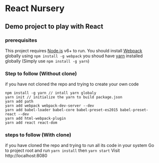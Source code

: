 # React Nursery

## Demo project to play with React

### prerequisites
This project requires [Node.js](https://nodejs.org/) v6+ to run.
You should install [Webpack](https://webpack.js.org/) globally using ``` npm install -g webpack ```
you shoud have [yarn](https://yarnpkg.com/en/docs/install) installed globally (Simply use ```npm install -g yarn```)


### Step to follow (Without clone)
if you have not cloned the repo and trying to create your own code
```
npm install -g yarn // intall yarn globaly 
yarn init // initialize the yarn to build package.json
yarn add path
yarn add webpack webpack-dev-server --dev
yarn add babel-loader babel-core babel-preset-es2015 babel-preset-react --dev 
yarn add html-webpack-plugin 
yarn add react react-dom  
```

### steps to follow (With clone)
if you have cloned the repo and trying to run all its code in your system
Go to project root
and run 
```yarn install```
then
```yarn start```
Visit http://localhost:8080
